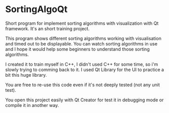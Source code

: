 # SortingAlgoQt
Short program for implement sorting algorithms with visualization with Qt framework. It's an short training project.


This program shows different sorting algorithms working with visualisation and timed out to be displayable. 
You can watch sorting algorithms in use and I hope it would help some beginners to understand those sorting algorithms. 

I created it to train myself in C++, I didn't used C++ for some time, so i'm slowly trying to comming back to it.
I used Qt Library for the UI to practice a bit this huge library.

You are free to re-use this code even if it's not deeply tested (not any unit test).


You open this project easily with Qt Creator for test it in debugging mode or compile it in another way.
